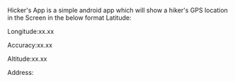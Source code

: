 Hicker's App is a simple android app which will show a hiker's GPS location in the Screen in the below format
Latitude: 

Longitude:xx.xx

Accuracy:xx.xx

Altitude:xx.xx

Address:
